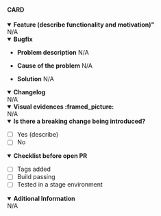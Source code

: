#### CARD

<details open>
  <summary>
    <b>Feature (describe functionality and motivation)"</b>
  </summary>
N/A
</details>

<details open>
  <summary>
    <b>Bugfix</b>
  </summary>

- **Problem description**
N/A

- **Cause of the problem**
N/A

- **Solution**
N/A
</details>

<details open>
  <summary>
    <b>Changelog</b>
  </summary>
N/A
</details>

<details open>
  <summary>
    <b>Visual evidences :framed_picture:</b>
  </summary>
N/A
</details>

<details open>
  <summary>
    <b>Is there a breaking change being introduced?</b>
  </summary>

  - [ ] Yes (describe)
  - [ ] No
</details>

<details open>
  <summary>
    <b>Checklist before open PR</b>
  </summary>

  - [ ] Tags added
  - [ ] Build passing
  - [ ] Tested in a stage environment
</details>

<details open>
  <summary>
    <b>Aditional Information</b>
  </summary>
N/A
</details>